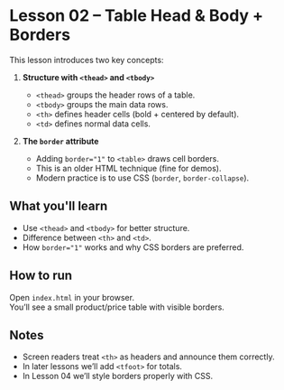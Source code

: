 # Lesson 02 – Table Head & Body + Borders

This lesson introduces two key concepts:

1. **Structure with `<thead>` and `<tbody>`**
   - `<thead>` groups the header rows of a table.
   - `<tbody>` groups the main data rows.
   - `<th>` defines header cells (bold + centered by default).
   - `<td>` defines normal data cells.

2. **The `border` attribute**
   - Adding `border="1"` to `<table>` draws cell borders.
   - This is an older HTML technique (fine for demos).
   - Modern practice is to use CSS (`border`, `border-collapse`).

## What you'll learn
- Use `<thead>` and `<tbody>` for better structure.
- Difference between `<th>` and `<td>`.
- How `border="1"` works and why CSS borders are preferred.

## How to run
Open `index.html` in your browser.  
You’ll see a small product/price table with visible borders.

## Notes
- Screen readers treat `<th>` as headers and announce them correctly.
- In later lessons we’ll add `<tfoot>` for totals.
- In Lesson 04 we’ll style borders properly with CSS.
